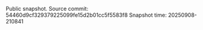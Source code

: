 Public snapshot. Source commit: 54460d9cf329379225099fe15d2b01cc5f5583f8
Snapshot time: 20250908-210841
